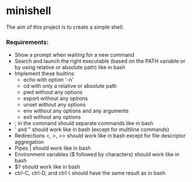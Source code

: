 # minishell
The aim of this project is to create a simple shell. 

### Requirements:
- Show a prompt when waiting for a new command
- Search and launch the right executable (based on the PATH variable or by using relative or absolute path) like in bash
- Implement these builtins:
  - echo with option '-n'
  - cd with only a relative or absolute path
  - pwd without any options
  - export without any options
  - unset without any options
  - env without any options and any arguments
  - exit without any options
- ; in the command should separate commands like in bash
- ' and " should work like in bash (except for multiline commands)
- Redirections <, >, >> should work like in bash except for file descriptor aggregation
- Pipes | should work like in bash
- Environment variables ($ followed by characters) should work like in bash
- $? should work like in bash
- ctrl-C, ctrl-D, and ctrl-\ should have the same result as in bash
